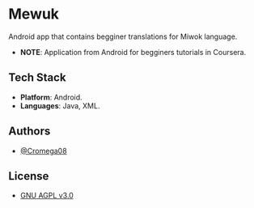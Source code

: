 # Mewuk

Android app that contains begginer translations for Miwok language.

- **NOTE**: Application from Android for begginers tutorials in Coursera.

## Tech Stack

- **Platform**: Android.
- **Languages**: Java, XML.

## Authors

- [@Cromega08](https://www.github.com/cromega08)

## License

- [GNU AGPL v3.0](https://choosealicense.com/licenses/agpl-3.0/)

